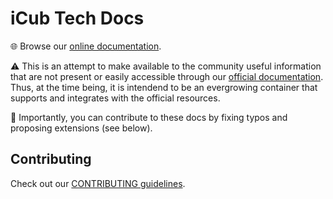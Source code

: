 iCub Tech Docs
==============

🌐 Browse our [online documentation](https://icub-tech-iit.github.io/documentation).

⚠ This is an attempt to make available to the community useful information that are not present or easily accessible through our [official documentation](http://wiki.icub.org/wiki/Main_Page). Thus, at the time being, it is intendend to be an evergrowing container that supports and integrates with the official resources.

📝 Importantly, you can contribute to these docs by fixing typos and proposing extensions (see below). 

## Contributing
Check out our [CONTRIBUTING guidelines](./.github/CONTRIBUTING.md).
